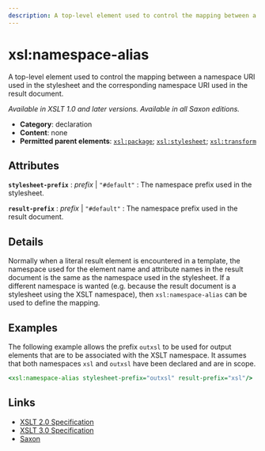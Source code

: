 ```yaml
---
description: A top-level element used to control the mapping between a namespace URI used in the stylesheet and the corresponding namespace URI used in the result document
---
```


# xsl:namespace-alias

A top-level element used to control the mapping between a namespace URI used in the stylesheet and the corresponding namespace URI used in the result document.

_Available in XSLT 1.0 and later versions. Available in all Saxon editions._

- **Category**: declaration
- **Content**: none
- **Permitted parent elements**: [`xsl:package`](xsl-package.md); [`xsl:stylesheet`](xsl-stylesheet.md); [`xsl:transform`](xsl-transform.md)

## Attributes

**`stylesheet-prefix`**
: _prefix_ | `"#default"`
: The namespace prefix used in the stylesheet.

**`result-prefix`**
: _prefix_ | `"#default"`
: The namespace prefix used in the result document.

## Details

Normally when a literal result element is encountered in a template, the namespace used for the element name and attribute names in the result document is the same as the namespace used in the stylesheet. If a different namespace is wanted (e.g. because the result document is a stylesheet using the XSLT namespace), then `xsl:namespace-alias` can be used to define the mapping.

## Examples

The following example allows the prefix `outxsl` to be used for output elements that are to be associated with the XSLT namespace. It assumes that both namespaces `xsl` and `outxsl` have been declared and are in scope.

```xslt
<xsl:namespace-alias stylesheet-prefix="outxsl" result-prefix="xsl"/>
```

## Links

- [XSLT 2.0 Specification](http://www.w3.org/TR/xslt20/#element-namespace-alias)
- [XSLT 3.0 Specification](http://www.w3.org/TR/xslt-30/#element-namespace-alias)
- [Saxon](https://www.saxonica.com/html/documentation/xsl-elements/namespace-alias.html)

